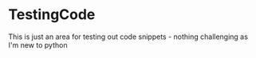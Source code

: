 # TestingCode
This is just an area for testing out code snippets - nothing challenging as I'm new to python

